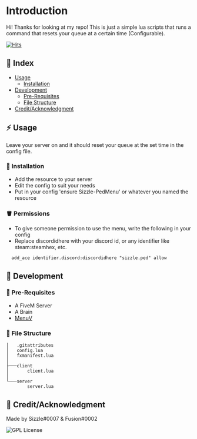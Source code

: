 # Introduction
Hi! Thanks for looking at my repo! This is just a simple lua scripts that runs a command that resets your queue at a certain time (Configurable). 

[![Hits](https://hits.seeyoufarm.com/api/count/incr/badge.svg?url=https%3A%2F%2Fgithub.com%2FSizzle-Z%2FBBQueue-AutoReset&count_bg=%238406D5&title_bg=%23372B5C&icon=&icon_color=%23E7E7E7&title=Visits&edge_flat=true)](https://hits.seeyoufarm.com)
## :ledger: Index

- [Usage](#zap-usage)
  - [Installation](#electric_plug-installation)
- [Development](#wrench-development)
  - [Pre-Requisites](#notebook-pre-requisites)
  - [File Structure](#file_folder-file-structure) 
- [Credit/Acknowledgment](#star2-creditacknowledgment)

## :zap: Usage
Leave your server on and it should reset your queue at the set time in the config file.

###  :electric_plug: Installation
- Add the resource to your server
- Edit the config to suit your needs
- Put in your config 'ensure Sizzle-PedMenu' or whatever you named the resource

###  :bucket: Permissions
- To give someone permission to use the menu, write the following in your config
- Replace discordidhere with your discord id, or any identifier like steam:steamhex, etc.
```
  add_ace identifier.discord:discordidhere "sizzle.ped" allow
```


##  :wrench: Development

### :notebook: Pre-Requisites
- A FiveM Server
- A Brain
- [MenuV](https://github.com/ThymonA/menuv)




###  :file_folder: File Structure

```
│   .gitattributes
│   config.lua
│   fxmanifest.lua
│
├───client
│       client.lua
│
└───server
        server.lua
```

## :star2: Credit/Acknowledgment
Made by Sizzle#0007 & Fusion#0002

![GPL License](https://www.gnu.org/graphics/gplv3-127x51.png)
